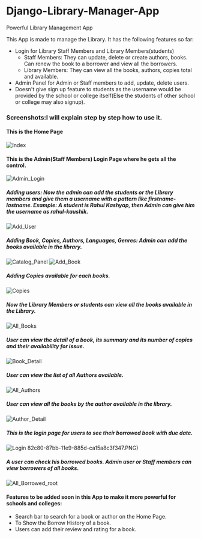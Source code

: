 # Django-Library-Manager-App
Powerful Library Management App

This App is made to manage the Library. It has the following features so far:
- Login for Library Staff Members and Library Members(students)
  - Staff Members: They can update, delete or create authors, books. Can renew the book to a borrower and view all the borrowers.
  - Library Members: They can view all the books, authors, copies total and available.
- Admin Panel for Admin or Staff members to add, update, delete users.
- Doesn't give sign up feature to students as the username would be provided by the school or college itself(Else the students of other school or college may also signup).

### Screenshots:I will explain step by step how to use it.

#### This is the Home Page
![Index](https://user-images.githubusercontent.com/51286676/58951936-0b97c380-87b0-11e9-920d-ef70e04289d0.PNG)

#### This is the Admin(Staff Members) Login Page where he gets all the control.
![Admin_Login](https://user-images.githubusercontent.com/51286676/58999688-8e5a6600-8824-11e9-86e9-9c0496b0058f.PNG)

##### Adding users: Now the admin can add the students or the Library members and give them a username with a pattern like firstname-lastname. Example: A student is Rahul Kashyap, then Admin can give him the username as rahul-kaushik.
![Add_User](https://user-images.githubusercontent.com/51286676/58956611-60413b80-87bc-11e9-83e6-f10f0500f605.PNG)

##### Adding Book, Copies, Authors, Languages, Genres: Admin can add the books available in the library.
![Catalog_Panel](https://user-images.githubusercontent.com/51286676/58999789-37a15c00-8825-11e9-9dfd-4d54a474758c.PNG)
![Add_Book](https://user-images.githubusercontent.com/51286676/58999850-87802300-8825-11e9-863b-685c5c0b973f.PNG)
##### Adding Copies available for each books.
![Copies](https://user-images.githubusercontent.com/51286676/58999881-b0081d00-8825-11e9-998e-b4e825b8b93a.PNG)

##### Now the Library Members or students can view all the books available in the Library.
![All_Books](https://user-images.githubusercontent.com/51286676/58956155-50752780-87bb-11e9-9f9a-fc72eb91e77b.PNG)

##### User can view the detail of a book, its summary and its number of copies and their availability for issue.
![Book_Detail](https://user-images.githubusercontent.com/51286676/58956246-81555c80-87bb-11e9-88de-91907186daf4.PNG)

##### User can view the list of all Authors available.
![All_Authors](https://user-images.githubusercontent.com/51286676/58956230-78648b00-87bb-11e9-8b2b-d8a219b8721f.PNG)

##### User can view all the books by the author available in the library.
![Author_Detail](https://user-images.githubusercontent.com/51286676/59000094-93b8b000-8826-11e9-9c59-52c91b21c4b4.PNG)

##### This is the login page for users to see their borrowed book with due date.
![Login](https://user-images.githubusercontent.com/51286676/58956270-8ca88800-87bb-11e9-86c2-de3dbad154b8.PNG)
82c80-87bb-11e9-885d-ca15a8c3f347.PNG)

##### A user can check his borrowed books. Admin user or Staff members can view borrowers of all books.
![All_Borrowed_root](https://user-images.githubusercontent.com/51286676/58956316-a2b64880-87bb-11e9-88ea-007f92b47c86.PNG)

#### Features to be added soon in this App to make it more powerful for schools and colleges:
- Search bar to search for a book or author on the Home Page.
- To Show the Borrow History of a book.
- Users can add their review and rating for a book.
